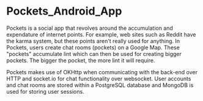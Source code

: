 # Pockets_Android_App

Pockets is a social app that revolves around the accumulation and expendature of internet points. For example, web sites such as Reddit have the karma system, but these points aren't really used for anything. In Pockets, users create chat rooms (pockets) on a Google Map. These "pockets" accumulate lint which can then be used for creating bigger pockets. The bigger the pocket, the more lint it will require.

Pockets makes use of OKHttp when communicating with the back-end over HTTP and socket.io for chat functionality over websocket. User accounts and chat rooms are stored within a PostgreSQL database and MongoDB is used for storing user sessions.
